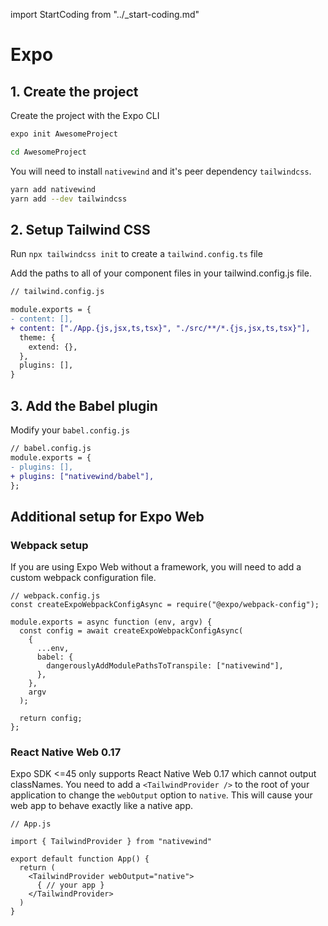 import StartCoding from "../\_start-coding.md"

# Expo

## 1. Create the project

Create the project with the Expo CLI

```bash
expo init AwesomeProject

cd AwesomeProject
```

You will need to install `nativewind` and it's peer dependency `tailwindcss`.

```bash
yarn add nativewind
yarn add --dev tailwindcss
```

## 2. Setup Tailwind CSS

Run `npx tailwindcss init` to create a `tailwind.config.ts` file

Add the paths to all of your component files in your tailwind.config.js file.

```diff
// tailwind.config.js

module.exports = {
- content: [],
+ content: ["./App.{js,jsx,ts,tsx}", "./src/**/*.{js,jsx,ts,tsx}"],
  theme: {
    extend: {},
  },
  plugins: [],
}
```

## 3. Add the Babel plugin

Modify your `babel.config.js`

```diff
// babel.config.js
module.exports = {
- plugins: [],
+ plugins: ["nativewind/babel"],
};
```

<StartCoding />

## Additional setup for Expo Web

### Webpack setup

If you are using Expo Web without a framework, you will need to add a custom webpack configuration file.

```tsx
// webpack.config.js
const createExpoWebpackConfigAsync = require("@expo/webpack-config");

module.exports = async function (env, argv) {
  const config = await createExpoWebpackConfigAsync(
    {
      ...env,
      babel: {
        dangerouslyAddModulePathsToTranspile: ["nativewind"],
      },
    },
    argv
  );

  return config;
};
```

### React Native Web 0.17

Expo SDK <=45 only supports React Native Web 0.17 which cannot output classNames. You need to add a `<TailwindProvider />` to the root of your application to change the `webOutput` option to `native`. This will cause your web app to behave exactly like a native app.

```tsx
// App.js

import { TailwindProvider } from "nativewind"

export default function App() {
  return (
    <TailwindProvider webOutput="native">
      { // your app }
    </TailwindProvider>
  )
}
```
